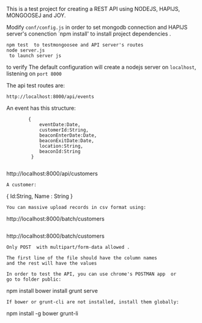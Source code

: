 This is a test project for creating a REST API using NODEJS, HAPIJS, MONGOOSEJ and JOY.

Modify `conf/config.js` in order to set mongodb connection and HAPIJS server's conenction
`npm install'  to install project dependencies .
```
npm test  to testmongoosee and API server's routes 
node server.js 
 to launch server js
```
to verify 
The default configuration will create a nodejs server on `localhost`, listening  on `port 8000` 

The api test routes are:

`http://localhost:8000/api/events`

An event has this structure:
```
        {
            eventDate:Date,
            customerId:String,
            beaconEnterDate:Date,
            beaconExitDate:Date,
            location:String,
            beaconId:String
         }


```
http://localhost:8000/api/customers
```
A customer:
```
{
 Id:String,
 Name : String
}
```
You can massive upload records in csv format using:
```
http://localhost:8000/batch/customers
```
```
http://localhost:8000/batch/customers
```
Only POST  with multipart/form-data allowed .

The first line of the file should have the column names
and the rest will have the values

In order to test the API, you can use chrome's POSTMAN app  or
go to folder public:
```
npm install
bower install
grunt serve
```
If bower or grunt-cli are not installed, install them globally:
```
npm install -g bower grunt-li
```